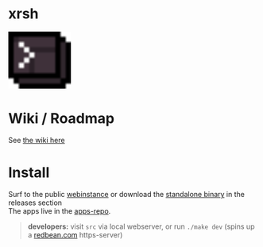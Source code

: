 # xrsh

<img src='src/assets/logo.svg' width="25%"/>

# Wiki / Roadmap

See [the wiki here](https://forgejo.isvery.ninja/xrsh/xrsh/wiki/Home#milestones)

# Install 

Surf to the public [webinstance](https://coderofsalvation.github.io/xrsh) or download the [standalone binary](https://) in the releases section <br>
The apps live in the [apps-repo](https://github.com/coderofsalvation/xrsh-apps).<br>

> <b>developers:</b> visit `src` via local webserver, or run `./make dev` (spins up a [redbean.com](https://redbean.dev) https-server)
